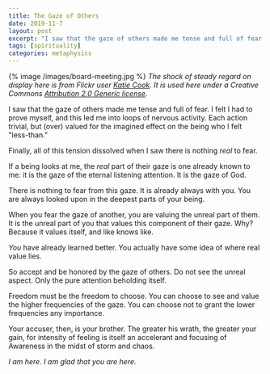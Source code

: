 ```yaml
---
title: The Gaze of Others
date: 2019-11-7
layout: post
excerpt: "I saw that the gaze of others made me tense and full of fear..."
tags: [spirituality]
categories: metaphysics
---
```


{% image /images/board-meeting.jpg %}
*The shock of steady regard on display here is from Flickr user
[Katie Cook](https://flickr.com/photos/cielokatie/). It is
used here under a Creative Commons [Attribution 2.0 Generic license](https://creativecommons.org/licenses/by/2.0/).*

I saw that the gaze of others made me tense and full of fear. I felt I
had to prove myself, and this led me into loops of nervous activity.
Each action trivial, but (over) valued for the imagined effect on
the being who I felt "less-than."

Finally, all of this tension dissolved when I saw there is nothing
*real* to fear.

If a being looks at me, the *real* part of their gaze is one already
known to me: it is the gaze of the eternal listening attention. It is
the gaze of God.

There is nothing to fear from this gaze. It is already always with you.
You are always looked upon in the deepest parts of your being.

When you fear the gaze of another, you are valuing the unreal part of
them. It is the unreal part of you that values this component of
their gaze. Why? Because it values itself, and like knows like.

*You* have already learned better. You actually have some idea of where
real value lies.

So accept and be honored by the gaze of others. Do not see the
unreal aspect. Only the pure attention beholding itself.

Freedom must be the freedom to choose. You can choose to see and
value the higher frequencies of the gaze. You can choose not to grant
the lower frequencies any importance.

Your accuser, then, is your brother. The greater his wrath, the greater
your gain, for intensity of feeling is itself an accelerant and
focusing of Awareness in the midst of storm and chaos.

*I am here. I am glad that you are here.*
